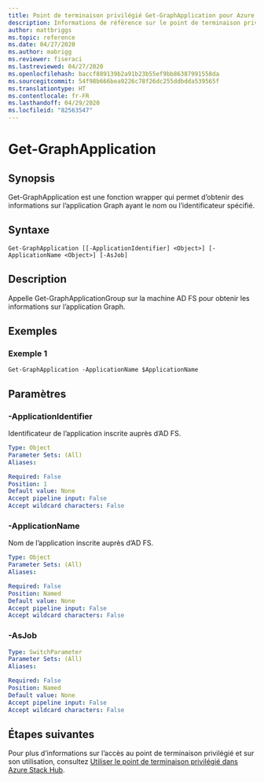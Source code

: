 ```yaml
---
title: Point de terminaison privilégié Get-GraphApplication pour Azure Stack Hub
description: Informations de référence sur le point de terminaison privilégié Azure Stack PowerShell - Get-GraphApplication
author: mattbriggs
ms.topic: reference
ms.date: 04/27/2020
ms.author: mabrigg
ms.reviewer: fiseraci
ms.lastreviewed: 04/27/2020
ms.openlocfilehash: baccf889139b2a91b23b55ef9bb86387991558da
ms.sourcegitcommit: 54f98b666bea9226c78f26dc255ddbdda539565f
ms.translationtype: HT
ms.contentlocale: fr-FR
ms.lasthandoff: 04/29/2020
ms.locfileid: "82563547"
---
```

# <a name="get-graphapplication"></a>Get-GraphApplication

## <a name="synopsis"></a>Synopsis
Get-GraphApplication est une fonction wrapper qui permet d’obtenir des informations sur l’application Graph ayant le nom ou l’identificateur spécifié.

## <a name="syntax"></a>Syntaxe

```
Get-GraphApplication [[-ApplicationIdentifier] <Object>] [-ApplicationName <Object>] [-AsJob]
```

## <a name="description"></a>Description
Appelle Get-GraphApplicationGroup sur la machine AD FS pour obtenir les informations sur l’application Graph.

## <a name="examples"></a>Exemples

### <a name="example-1"></a>Exemple 1
```
Get-GraphApplication -ApplicationName $ApplicationName
```

## <a name="parameters"></a>Paramètres

### <a name="-applicationidentifier"></a>-ApplicationIdentifier
Identificateur de l’application inscrite auprès d’AD FS.

```yaml
Type: Object
Parameter Sets: (All)
Aliases:

Required: False
Position: 1
Default value: None
Accept pipeline input: False
Accept wildcard characters: False
```

### <a name="-applicationname"></a>-ApplicationName
Nom de l’application inscrite auprès d’AD FS.

```yaml
Type: Object
Parameter Sets: (All)
Aliases:

Required: False
Position: Named
Default value: None
Accept pipeline input: False
Accept wildcard characters: False
```

### <a name="-asjob"></a>-AsJob


```yaml
Type: SwitchParameter
Parameter Sets: (All)
Aliases:

Required: False
Position: Named
Default value: None
Accept pipeline input: False
Accept wildcard characters: False
```

## <a name="next-steps"></a>Étapes suivantes

Pour plus d’informations sur l’accès au point de terminaison privilégié et sur son utilisation, consultez [Utiliser le point de terminaison privilégié dans Azure Stack Hub](https://docs.microsoft.com/azure-stack/operator/azure-stack-privileged-endpoint).